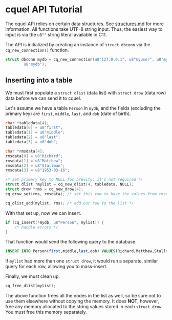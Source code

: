 cquel API Tutorial
==================

The cquel API relies on certain data structures. See [structures.md][1] for more
information. All functions take UTF-8 string input. Thus, the easiest way to
input is via the `u8""` string literal available in C11.

The API is initialized by creating an instance of `struct dbconn` via the
`cq_new_connection()` function.

``` c
struct dbconn mydb = cq_new_connection(u8"127.0.0.1", u8"myuser", u8"mypasswd",
        u8"mydb");
```

Inserting into a table
----------------------

We must first populate a `struct dlist` (data list) with `struct drow` (data
row) data before we can send it to cquel.

Let's assume we have a table `Person` in `mydb`, and the fields (excluding the
primary key) are `first`, `middle`, `last`, and `dob` (date of birth).

``` c
char *tabledata[4];
tabledata[0] = u8"first";
tabledata[1] = u8"middle";
tabledata[2] = u8"last";
tabledata[3] = u8"dob";

char *rmsdata[4];
rmsdata[0] = u8"Richard";
rmsdata[1] = u8"Matthew";
rmsdata[2] = u8"Stallman";
rmsdata[3] = u8"1953-03-16";

/* set primary key to NULL for brevity; it's not required */
struct dlist *mylist = cq_new_dlist(4, tabledata, NULL);
struct drow *rms = cq_new_drow(4);
cq_drow_set(rms, rmsdata); /* set this row to have the values from rmsdata */

cq_dlist_add(mylist, rms); /* add our row to the list */
```

With that set up, now we can insert.

``` c
if (cq_insert(*mydb, u8"Person", mylist)) {
    /* handle errors */
}
```

That function would send the following query to the database:

``` sql
INSERT INTO Person(first,middle,last,dob) VALUES(Richard,Matthew,Stallman,1953-03-16);
```

If `mylist` had more than one `struct drow`, it would run a separate, similar
query for each row, allowing you to mass-insert.

Finally, we must clean up.

``` c
cq_free_dlist(mylist);
```

The above function frees all the nodes in the list as well, so be sure not to
use them elsewhere without copying the memory. It does **NOT**, however, free 
any memory allocated to the string values stored in each `struct drow`. You must
free this memory separately.

[1]: structures.md
